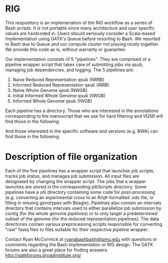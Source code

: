 RIG
=====

This respository is an implemenation of the RIG workflow as a series of Bash scripts. It is not portable since many architecture and user specific values are hardcoded in. Users should seriously consider a Scala-based implementation using GATK's Queue before resorting to Bash. We resorted to Bash due to Queue and our compute cluster not playing nicely together. We provide this code as is, without warranty or guarantee.

Our implementation consists of 5 "pipelines". They are comprised of a pipeline wrapper script that takes care of submitting jobs via qsub, managing job dependencies, and logging. The 5 pipelines are:

1. Naive Reduced Representation qsub (NRRB)
2. Informed Reduced Representation qsub (IRRB)
3. Naive Whole Genome qsub (NWGB)
4. Initial Informed Whole Genome qsub (IIWGB)
5. Informed Whole Genome qsub (IWGB)

Each pipeline has a directory. Those who are interested in the annotations corresponding to the manuscript that we use for hard filtering and VQSR will find those in the following:

And those interested in the specific software and versions (e.g. BWA) can find those in the following:



Description of file organization
=====

Each of the five pipelines has a wrapper script that launches job scripts, tracks job status, and manages job submission. All input files are designated by changing the wrapper script. The jobs that a wrapper launches are stored in the corresponding jobScripts directory. Some pipelines have a util directory containing some code for post-processing (e.g. converting an experimental cross to an R/qtl-formatted .ods file, or filling in missing genotypes with Beagle). Pipelines also contain an intervals directory that contains intervals used to either parallelize job submission by contig (for the whole genome pipelines) or to only target a predetermined subset of the genome (for the reduced representation pipelines). The data directories contain various preprocessing scripts responsible for converting "raw" fastq files to files suitable for their respective pipeline wrapper.

Contact Ryan McCormick at ryanabashbash@tamu.edu with questions or comments regarding the Bash implementation or RIG design. The GATK forums are also a great place for finding answers: http://gatkforums.broadinstitute.org/ 

